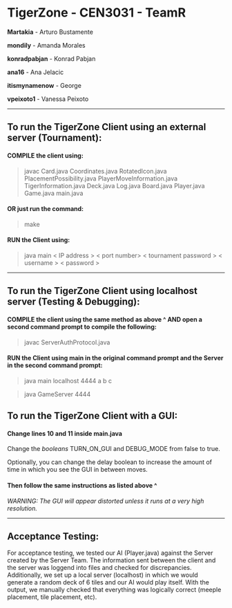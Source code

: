 # TigerZone - CEN3031 - TeamR
  **Martakia** - Arturo Bustamente
  
  **mondily** - Amanda Morales
  
  **konradpabjan** - Konrad Pabjan
  
  **ana16** - Ana Jelacic
  
  **itismynamenow** - George
  
  **vpeixoto1** - Vanessa Peixoto
  
---  

## To run the TigerZone Client using an external server (Tournament):

#### COMPILE the client using:

>  javac Card.java Coordinates.java RotatedIcon.java PlacementPossibility.java
>   PlayerMoveInformation.java TigerInformation.java Deck.java Log.java Board.java
>   Player.java Game.java main.java

#### OR just run the command:

>  make
 
#### RUN the Client using:

>  java main < IP address > < port number> < tournament password > < username > < password >
  
---

## To run the TigerZone Client using localhost server (Testing & Debugging):

#### COMPILE the client using the same method as above ^ AND open a second command prompt to compile the following:

>  javac ServerAuthProtocol.java
 
#### RUN the Client using main in the original command prompt and the Server in the second command prompt:

>  java main localhost 4444 a b c

>  java GameServer 4444

## To run the TigerZone Client with a GUI:

#### Change lines 10 and 11 inside main.java

  Change the *booleans* TURN_ON_GUI and DEBUG_MODE from false to true.
  
  Optionally, you can change the delay boolean to increase the amount of time in which you see the GUI in between moves.
  
#### Then follow the same instructions as listed above ^
  
  *WARNING: The GUI will appear distorted unless it runs at a very high resolution.*

---

## Acceptance Testing:

For acceptance testing, we tested our AI (Player.java) against the Server created by the Server Team. The information sent between the client and the server was loggend into files and checked for discrepancies. Additionally, we set up a local server (localhost) in which we would generate a random deck of 6 tiles and our AI would play itself. With the output, we manually checked that everything was logically correct (meeple placement, tile placement, etc).
